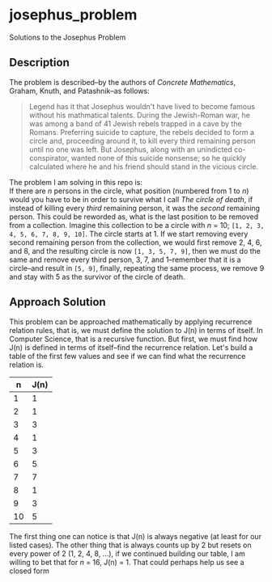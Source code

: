# josephus_problem
Solutions to the Josephus Problem

## Description
The problem is described–by the authors of *Concrete Mathematics*, Graham, Knuth, and Patashnik–as follows:  
>Legend has it that Josephus wouldn't have lived to become famous without his mathmatical talents. During the Jewish-Roman war, he was among a band of 41 Jewish rebels trapped in a cave by the Romans. Preferring suicide to capture, the rebels decided to form a circle and, proceeding around it, to kill every third remaining person until no one was left. But Josephus, along with an unindicted co-conspirator, wanted none of this suicide nonsense; so he quickly calculated where he and his friend should stand in the vicious circle.  

The problem I am solving in this repo is:  
If there are *n* persons in the circle, what position (numbered from 1 to *n*) would you have to be in order to survive what I call *The circle of death*, if instead of killing every *third* remaining person, it was the *second* remaining person. This could be reworded as, what is the last position to be removed from a collection.
Imagine this collection to be a circle with *n* = 10; `[1, 2, 3, 4, 5, 6, 7, 8, 9, 10]`. The circle starts at 1. If we start removing every second remaining person from the collection, we would first remove 2, 4, 6, and 8, and the resulting circle is now `[1, 3, 5, 7, 9]`, then we must do the same and remove every third person, 3, 7, and 1–remember that it is a circle–and result in `[5, 9]`, finally, repeating the same process, we remove 9 and stay with 5 as the survivor of the circle of death.
## Approach Solution
This problem can be approached mathematically by applying recurrence relation rules, that is, we must define the solution to J(n) in terms of itself. In Computer Science, that is a recursive function. But first, we must find how J(n) is defined in terms of itself–find the recurrence relation. Let's build a table of the first few values and see if we can find what the recurrence relation is.  

| n   | J(n)   |
| --- | ------ |
| 1   | 1      |
| 2   | 1      |
| 3   | 3      |
| 4   | 1      |
| 5   | 3      |
| 6   | 5      |
| 7   | 7      |
| 8   | 1      |
| 9   | 3      |
| 10  | 5      |

The first thing one can notice is that J(n) is always negative (at least for our listed cases). The other thing that is always counts up by 2 but resets on every power of 2 (1, 2, 4, 8, ...), if we continued building our table, I am willing to bet that for *n* = 16, J(n) = 1. That could perhaps help us see a closed form 
